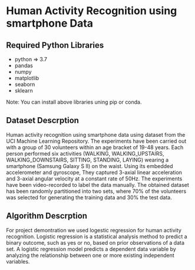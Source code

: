 # Human Activity Recognition using smartphone Data

## Required Python Libraries

* python => 3.7
* pandas
* numpy
* matplotlib
* seaborn
* sklearn

Note: You can install above libraries uning pip or conda.

## Dataset Descrption
Human activity recognition using smartphone data using dataset from the UCI Machine Learning Repository. The experiments have been carried out with a group of 30 volunteers within an age bracket of 19-48 years. Each person performed six activities (WALKING, WALKING_UPSTAIRS, WALKING_DOWNSTAIRS, SITTING, STANDING, LAYING) wearing a smartphone (Samsung Galaxy S II) on the waist. Using its embedded accelerometer and gyroscope, They captured 3-axial linear acceleration and 3-axial angular velocity at a constant rate of 50Hz. The experiments have been video-recorded to label the data manually. The obtained dataset has been randomly partitioned into two sets, where 70% of the volunteers was selected for generating the training data and 30% the test data.

## Algorithm Descrption
For project demontration we used logestic regression for human activity recognition. Logistic regression is a statistical analysis method to predict a binary outcome, such as yes or no, based on prior observations of a data set. A logistic regression model predicts a dependent data variable by analyzing the relationship between one or more existing independent variables.
